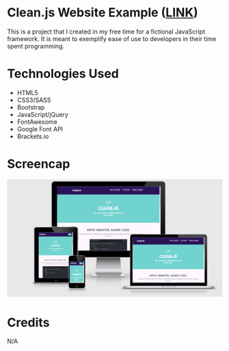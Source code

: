 # Clean.js Website Example (<a href="https://lauramwall.github.io/Clean.js-Website-Example/" target="_blank">LINK</a>)

This is a project that I created in my free time for a fictional JavaScript framework. It is meant to exemplify ease of use to developers in their time spent programming.

# Technologies Used

<ul>
  <li>HTML5</li>
  <li>CSS3/SASS</li>
  <li>Bootstrap</li>
  <li>JavaScript/jQuery</li>
  <li>FontAwesome</li>
  <li>Google Font API</li>
  <li>Brackets.io</li>
</ul>

# Screencap

<img src="cleanjs_preview.png">

# Credits

N/A


